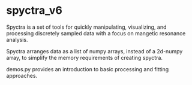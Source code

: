 # spyctra_v6

Spyctra is a set of tools for quickly manipulating, visualizing, and processing discretely sampled data with a focus on mangetic resonance analysis.

Spyctra arranges data as a list of numpy arrays, instead of a 2d-numpy array, to simplify the memory requirements of creating spyctra.

demos.py provides an introduction to basic processing and fitting approaches.
